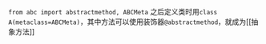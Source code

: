 `from abc import abstractmethod, ABCMeta`
之后定义类时用`class A(metaclass=ABCMeta)`，其中方法可以使用装饰器`@abstractmethod`，就成为[[抽象方法]]